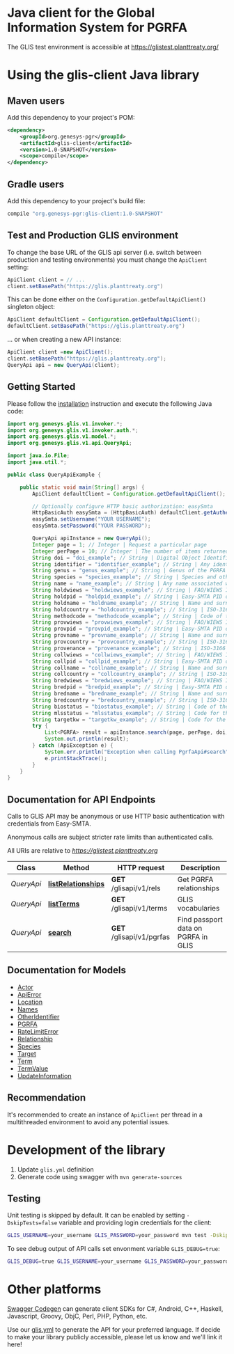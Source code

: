 # Java client for the Global Information System for PGRFA

The GLIS test environment is accessible at <https://glistest.planttreaty.org/>

# Using the glis-client Java library

## Maven users

Add this dependency to your project's POM:

```xml
<dependency>
    <groupId>org.genesys-pgr</groupId>
    <artifactId>glis-client</artifactId>
    <version>1.0-SNAPSHOT</version>
    <scope>compile</scope>
</dependency>
```

## Gradle users

Add this dependency to your project's build file:

```groovy
compile "org.genesys-pgr:glis-client:1.0-SNAPSHOT"
```

## Test and Production GLIS environment

To change the base URL of the GLIS api server (i.e. switch between production and testing environments) you must change the `ApiClient` setting:

```java
ApiClient client = // ...
client.setBasePath("https://glis.planttreaty.org")
```

This can be done either on the `Configuration.getDefaultApiClient()` singleton object:

```java
ApiClient defaultClient = Configuration.getDefaultApiClient();
defaultClient.setBasePath("https://glis.planttreaty.org")
```

... or when creating a new API instance:

```java
ApiClient client =new ApiClient();
client.setBasePath("https://glis.planttreaty.org");
QueryApi api = new QueryApi(client);
```

## Getting Started

Please follow the [installation](#installation) instruction and execute the following Java code:

```java
import org.genesys.glis.v1.invoker.*;
import org.genesys.glis.v1.invoker.auth.*;
import org.genesys.glis.v1.model.*;
import org.genesys.glis.v1.api.QueryApi;

import java.io.File;
import java.util.*;

public class QueryApiExample {

    public static void main(String[] args) {
        ApiClient defaultClient = Configuration.getDefaultApiClient();

        // Optionally configure HTTP basic authorization: easySmta
        HttpBasicAuth easySmta = (HttpBasicAuth) defaultClient.getAuthentication("easySmta");
        easySmta.setUsername("YOUR USERNAME");
        easySmta.setPassword("YOUR PASSWORD");

        QueryApi apiInstance = new QueryApi();
        Integer page = 1; // Integer | Request a particular page
        Integer perPage = 10; // Integer | The number of items returned in a single page
        String doi = "doi_example"; // String | Digital Object Identifier (DOI) associated to the PGRFA
        String identifier = "identifier_example"; // String | Any identifier associated with the PGRFA, excluding the DOI
        String genus = "genus_example"; // String | Genus of the PGRFA
        String species = "species_example"; // String | Species and other taxonomic elements
        String name = "name_example"; // String | Any name associated with the PGRFA
        String holdwiews = "holdwiews_example"; // String | FAO/WIEWS Institute code of the holding institution
        String holdpid = "holdpid_example"; // String | Easy-SMTA PID of the holding institution or person
        String holdname = "holdname_example"; // String | Name and surname for persons or Organization name of the holding institution or person
        String holdcountry = "holdcountry_example"; // String | ISO-3166 alpha-3 country code (https://en.wikipedia.org/wiki/ISO_3166-1_alpha-3) of the holding institution or person
        String methodcode = "methodcode_example"; // String | Code of the method through which the PGRFA has been acquired. See Table 1 for the codes accepted by this element. TODO enum
        String provwiews = "provwiews_example"; // String | FAO/WIEWS Institute code of the providing institution
        String provpid = "provpid_example"; // String | Easy-SMTA PID of the providing institution or person
        String provname = "provname_example"; // String | Name and surname for persons or Organization name of the providing institution
        String provcountry = "provcountry_example"; // String | ISO-3166 alpha-3 country code (https://en.wikipedia.org/wiki/ISO_3166-1_alpha-3) of the providing institution or person
        String provenance = "provenance_example"; // String | ISO-3166 alpha-3 country code (https://en.wikipedia.org/wiki/ISO_3166-1_alpha-3) of the providing institution or person
        String collwiews = "collwiews_example"; // String | FAO/WIEWS Institute code of the collecting institution
        String collpid = "collpid_example"; // String | Easy-SMTA PID of the collecting institution or person
        String collname = "collname_example"; // String | Name and surname for persons or Organization name of the collecting institution or person
        String collcountry = "collcountry_example"; // String | ISO-3166 alpha-3 country code (https://en.wikipedia.org/wiki/ISO_3166-1_alpha-3) of the collecting institution or person
        String bredwiews = "bredwiews_example"; // String | FAO/WIEWS Institute code of the breeding institution
        String bredpid = "bredpid_example"; // String | Easy-SMTA PID of the breeding institution or person
        String bredname = "bredname_example"; // String | Name and surname for persons or Organization name of the breeding institution or person
        String bredcountry = "bredcountry_example"; // String | ISO-3166 alpha-3 country code (https://en.wikipedia.org/wiki/ISO_3166-1_alpha-3) of the breeding institution or person
        String biostatus = "biostatus_example"; // String | Code of the biological status of sample (MCPD SAMPSTAT).
        String mlsstatus = "mlsstatus_example"; // String | Code for the inclusion into the Multilateral System.
        String targetkw = "targetkw_example"; // String | Code for the keyword for a target associated to the PGRFA. To obtain the list of keyword codes, please see \"Controlled vocabulary query\".
        try {
            List<PGRFA> result = apiInstance.search(page, perPage, doi, identifier, genus, species, name, holdwiews, holdpid, holdname, holdcountry, methodcode, provwiews, provpid, provname, provcountry, provenance, collwiews, collpid, collname, collcountry, bredwiews, bredpid, bredname, bredcountry, biostatus, mlsstatus, targetkw);
            System.out.println(result);
        } catch (ApiException e) {
            System.err.println("Exception when calling PgrfaApi#search");
            e.printStackTrace();
        }
    }
}
```

## Documentation for API Endpoints

Calls to GLIS API may be anonymous or use HTTP basic authentication with credentials from Easy-SMTA.

Anonymous calls are subject stricter rate limits than authenticated calls.

All URIs are relative to _<https://glistest.planttreaty.org>_

Class      | Method                                                      | HTTP request               | Description
---------- | ----------------------------------------------------------- | -------------------------- | -----------------------------------
_QueryApi_ | [**listRelationships**](docs/QueryApi.md#listRelationships) | **GET** /glisapi/v1/rels   | Get PGRFA relationships
_QueryApi_ | [**listTerms**](docs/QueryApi.md#listTerms)                 | **GET** /glisapi/v1/terms  | GLIS vocabularies
_QueryApi_ | [**search**](docs/QueryApi.md#search)                       | **GET** /glisapi/v1/pgrfas | Find passport data on PGRFA in GLIS

## Documentation for Models

- [Actor](docs/Actor.md)
- [ApiError](docs/ApiError.md)
- [Location](docs/Location.md)
- [Names](docs/Names.md)
- [OtherIdentifier](docs/OtherIdentifier.md)
- [PGRFA](docs/PGRFA.md)
- [RateLimitError](docs/RateLimitError.md)
- [Relationship](docs/Relationship.md)
- [Species](docs/Species.md)
- [Target](docs/Target.md)
- [Term](docs/Term.md)
- [TermValue](docs/TermValue.md)
- [UpdateInformation](docs/UpdateInformation.md)

## Recommendation

It's recommended to create an instance of `ApiClient` per thread in a multithreaded environment to avoid any potential issues.

# Development of the library

1. Update `glis.yml` definition
2. Generate code using swagger with `mvn generate-sources`

## Testing

Unit testing is skipped by default. It can be enabled by setting `-DskipTests=false` variable and providing login credentials for the client:

```bash
GLIS_USERNAME=your_username GLIS_PASSWORD=your_password mvn test -DskipTests=false
```

To see debug output of API calls set envonment variable `GLIS_DEBUG=true`:

```bash
GLIS_DEBUG=true GLIS_USERNAME=your_username GLIS_PASSWORD=your_password mvn test -DskipTests=false
```

# Other platforms

[Swagger Codegen](http://swagger.io/swagger-codegen/) can generate client SDKs for C#, Android, C++, Haskell, Javascript, Groovy, ObjC, Perl, PHP, Python, etc.

Use our [glis.yml](/src/main/resources/swagger/v1/glis.yml) to generate the API for your preferred language. If decide to make your library publicly accessible, please let us know and we'll link it here!
